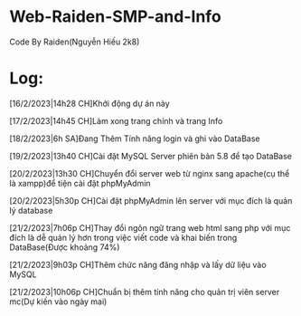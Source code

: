 # Web-Raiden-SMP-and-Info
Code By Raiden(Nguyễn Hiếu 2k8)
# Log:
[16/2/2023|14h28 CH]Khởi động dự án này

[17/2/2023|14h45 CH]Làm xong trang chính và trang Info

[18/2/2023|6h SA]Đang Thêm Tính năng login và ghi vào DataBase

[19/2/2023|13h40 CH]Cài đặt MySQL Server phiên bản 5.8 để tạo DataBase

[20/2/2023|13h30 CH]Chuyển đổi server web từ nginx sang apache(cụ thể là xampp)để tiện cài đặt phpMyAdmin

[20/2/2023|5h30p CH]Cài đặt phpMyAdmin lên server với mục đích là quản lý database

[21/2/2023|7h06p CH]Thay đổi ngôn ngữ trang web html sang php với mục đích là dễ quản lý hơn trong việc viết code và khai biến trong DataBase(Được khoảng 74%)

[21/2/2023|9h03p CH]Thêm chức năng đăng nhập và lấy dữ liệu vào MySQL

[21/2/2023|10h06p CH]Chuẩn bị thêm tính năng cho quản trị viên server mc(Dự kiến vào ngày mai)
